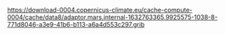https://download-0004.copernicus-climate.eu/cache-compute-0004/cache/data8/adaptor.mars.internal-1632763365.9925575-1038-8-771d8046-a3e9-41b6-b113-a6a4d553c297.grib